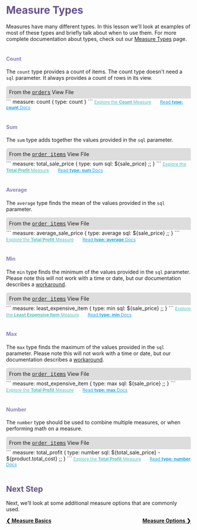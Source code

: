 <h1 style="color:rgb(100,81,138)">Measure Types</h1>

Measures have many different types. In this lesson we'll look at examples of most of these types and briefly talk about when to use them. For more complete documentation about types, check out our [Measure Types](https://docs.looker.com/reference/field-reference/measure-type-reference) page.<br /><br />

<h4 style="color:rgb(141,127,185)">Count</h4>

The `count` type provides a count of items. The count type doesn't need a `sql` parameter. It always provides a count of rows in its view.

<div style="border-radius:5px 5px 0 0;padding:8px;background-color:rgb(221,221,221);">
 From the <a href="https://learn2.looker.com/projects/e-commerce/files/orders.view.lkml" style="font-family:Monaco,Menlo,Consolas,Courier New,monospace;">orders</a> View File</a>
</div>
```
measure: count {
  type: count
}
```
<a style="color:rgb(87,190,190);font-size:12px;margin-right:20px;" href="https://learn2.looker.com/explore/e_commerce/orders?qid=scD756LkuuL0XcTyHHyGtZ" target="_blank"><i class="fa fa-search"></i> Explore the <b>Count</b> Measure</a> <a style="color:rgb(32,165,222);font-size:12px;" href="https://docs.looker.com/reference/field-reference/measure-type-reference#count" target="_blank"><i class="fa fa-file-text-o"></i> Read <b>type: count</b> Docs</a><br /><br />

<h4 style="color:rgb(141,127,185)">Sum</h4>

The `sum` type adds together the values provided in the `sql` parameter.

<div style="border-radius:5px 5px 0 0;padding:8px;background-color:rgb(221,221,221);">
 From the <a href="https://learn2.looker.com/projects/e-commerce/files/order_items.view.lkml" style="font-family:Monaco,Menlo,Consolas,Courier New,monospace;">order_items</a> View File</a>
</div>
```
measure: total_sale_price {
  type: sum
  sql: ${sale_price} ;;
}
```
<a style="color:rgb(87,190,190);font-size:12px;margin-right:20px;" href="https://learn2.looker.com/explore/e_commerce/order_items?qid=ngfYyTLCYM870HFLAJamwm" target="_blank"><i class="fa fa-search"></i> Explore the <b>Total Profit</b> Measure</a> <a style="color:rgb(32,165,222);font-size:12px;" href="https://docs.looker.com/reference/field-reference/measure-type-reference#sum" target="_blank"><i class="fa fa-file-text-o"></i> Read <b>type: sum</b> Docs</a><br /><br />

<h4 style="color:rgb(141,127,185)">Average</h4>

The `average` type finds the mean of the values provided in the `sql` parameter.

<div style="border-radius:5px 5px 0 0;padding:8px;background-color:rgb(221,221,221);">
 From the <a href="https://learn2.looker.com/projects/e-commerce/files/order_items.view.lkml" style="font-family:Monaco,Menlo,Consolas,Courier New,monospace;">order_items</a> View File</a>
</div>
```
measure: average_sale_price {
  type: average
  sql: ${sale_price} ;;
}
```
<a style="color:rgb(87,190,190);font-size:12px;margin-right:20px;" href="https://learn2.looker.com/explore/e_commerce/order_items?qid=6WdS06pnGsfQBvIHSVbO7o" target="_blank"><i class="fa fa-search"></i> Explore the <b>Total Profit</b> Measure</a> <a style="color:rgb(32,165,222);font-size:12px;" href="https://docs.looker.com/reference/field-reference/measure-type-reference#average" target="_blank"><i class="fa fa-file-text-o"></i> Read <b>type: average</b> Docs</a><br /><br />

<h4 style="color:rgb(141,127,185)">Min</h4>

The `min` type finds the minimum of the values provided in the `sql` parameter. Please note this will not work with a time or date, but our documentation describes a [workaround](https://docs.looker.com/reference/field-reference/measure-type-reference#date).

<div style="border-radius:5px 5px 0 0;padding:8px;background-color:rgb(221,221,221);">
 From the <a href="https://learn2.looker.com/projects/e-commerce/files/order_items.view.lkml" style="font-family:Monaco,Menlo,Consolas,Courier New,monospace;">order_items</a> View File</a>
</div>
```
measure: least_expensive_item {
  type: min
  sql: ${sale_price} ;;
}
```
<a style="color:rgb(87,190,190);font-size:12px;margin-right:20px;" href="https://learn2.looker.com/explore/e_commerce/order_items?qid=tWbuDRohCLFD7UUSJhSDIW" target="_blank"><i class="fa fa-search"></i> Explore the <b>Least Expensive Item</b> Measure</a> <a style="color:rgb(32,165,222);font-size:12px;" href="https://docs.looker.com/reference/field-reference/measure-type-reference#min" target="_blank"><i class="fa fa-file-text-o"></i> Read <b>type: min</b> Docs</a><br /><br />

<h4 style="color:rgb(141,127,185)">Max</h4>

The `max` type finds the maximum of the values provided in the `sql` parameter. Please note this will not work with a time or date, but our documentation describes a [workaround](https://docs.looker.com/reference/field-reference/measure-type-reference#date).

<div style="border-radius:5px 5px 0 0;padding:8px;background-color:rgb(221,221,221);">
 From the <a href="https://learn2.looker.com/projects/e-commerce/files/order_items.view.lkml" style="font-family:Monaco,Menlo,Consolas,Courier New,monospace;">order_items</a> View File</a>
</div>
```
measure: most_expensive_item {
  type: max
  sql: ${sale_price} ;;
}
```
<a style="color:rgb(87,190,190);font-size:12px;margin-right:20px;" href="https://learn2.looker.com/explore/e_commerce/order_items?qid=vRtljLJ7mIrq25ybNkgiKk" target="_blank"><i class="fa fa-search"></i> Explore the <b>Total Profit</b> Measure</a> <a style="color:rgb(32,165,222);font-size:12px;" href="https://docs.looker.com/reference/field-reference/measure-type-reference#max" target="_blank"><i class="fa fa-file-text-o"></i> Read <b>type: max</b> Docs</a><br /><br />

<h4 style="color:rgb(141,127,185)">Number</h4>

The `number` type should be used to combine multiple measures, or when performing math on a measure.

<div style="border-radius:5px 5px 0 0;padding:8px;background-color:rgb(221,221,221);">
 From the <a href="https://learn2.looker.com/projects/e-commerce/files/order_items.view.lkml" style="font-family:Monaco,Menlo,Consolas,Courier New,monospace;">order_items</a> View File</a>
</div>
```
measure: total_profit {
  type: number
  sql: ${total_sale_price} - ${product.total_cost} ;;
}
```
<a style="color:rgb(87,190,190);font-size:12px;margin-right:20px;" href="https://learn2.looker.com/explore/e_commerce/order_items?qid=6MdgO656En8m33e7b33Pkq" target="_blank"><i class="fa fa-search"></i> Explore the <b>Total Profit</b> Measure</a> <a style="color:rgb(32,165,222);font-size:12px;" href="https://docs.looker.com/reference/field-reference/measure-type-reference#number" target="_blank"><i class="fa fa-file-text-o"></i> Read <b>type: number</b> Docs</a><br /><br />


<h2 style="color:rgb(100,81,138)">Next Step</h2>

Next, we’ll look at some additional measure options that are commonly used.

<div style="float:left;font-weight:bold;">
  <a href="https://learn2.looker.com/projects/e-commerce/files/08_measure_basics.md">&#10094; Measure Basics</a>
</div>

<div style="float:right;font-weight:bold;">
  <a href="https://learn2.looker.com/projects/e-commerce/files/10_measure_options.md">Measure Options &#10095;</a>
</div>